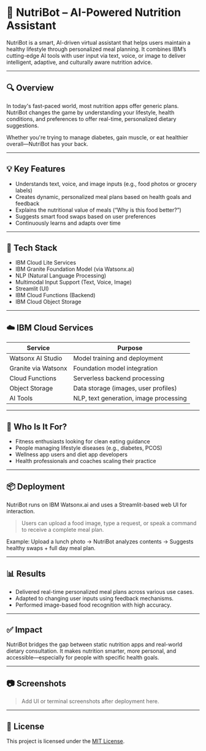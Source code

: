 # 🥗 NutriBot – AI-Powered Nutrition Assistant

NutriBot is a smart, AI-driven virtual assistant that helps users maintain a healthy lifestyle through personalized meal planning. It combines IBM’s cutting-edge AI tools with user input via text, voice, or image to deliver intelligent, adaptive, and culturally aware nutrition advice.

---

## 🔍 Overview

In today's fast-paced world, most nutrition apps offer generic plans. NutriBot changes the game by understanding your lifestyle, health conditions, and preferences to offer real-time, personalized dietary suggestions.

Whether you're trying to manage diabetes, gain muscle, or eat healthier overall—NutriBot has your back.

---

## 💡 Key Features

- Understands text, voice, and image inputs (e.g., food photos or grocery labels)
- Creates dynamic, personalized meal plans based on health goals and feedback
- Explains the nutritional value of meals (“Why is this food better?”)
- Suggests smart food swaps based on user preferences
- Continuously learns and adapts over time

---

## 🧠 Tech Stack

- IBM Cloud Lite Services
- IBM Granite Foundation Model (via Watsonx.ai)
- NLP (Natural Language Processing)
- Multimodal Input Support (Text, Voice, Image)
- Streamlit (UI)
- IBM Cloud Functions (Backend)
- IBM Cloud Object Storage

---

## ☁️ IBM Cloud Services

| Service                | Purpose                                |
|------------------------|----------------------------------------|
| Watsonx AI Studio      | Model training and deployment          |
| Granite via Watsonx    | Foundation model integration           |
| Cloud Functions        | Serverless backend processing          |
| Object Storage         | Data storage (images, user profiles)   |
| AI Tools               | NLP, text generation, image processing |

---

## 👥 Who Is It For?

- Fitness enthusiasts looking for clean eating guidance
- People managing lifestyle diseases (e.g., diabetes, PCOS)
- Wellness app users and diet app developers
- Health professionals and coaches scaling their practice

---

## 📦 Deployment

NutriBot runs on IBM Watsonx.ai and uses a Streamlit-based web UI for interaction.

> Users can upload a food image, type a request, or speak a command to receive a complete meal plan.

Example: Upload a lunch photo → NutriBot analyzes contents → Suggests healthy swaps + full day meal plan.

---

## 📊 Results

- Delivered real-time personalized meal plans across various use cases.
- Adapted to changing user inputs using feedback mechanisms.
- Performed image-based food recognition with high accuracy.

---

## ✅ Impact

NutriBot bridges the gap between static nutrition apps and real-world dietary consultation. It makes nutrition smarter, more personal, and accessible—especially for people with specific health goals.

---


## 📷 Screenshots

> Add UI or terminal screenshots after deployment here.

---

## 📝 License

This project is licensed under the [MIT License](LICENSE).
